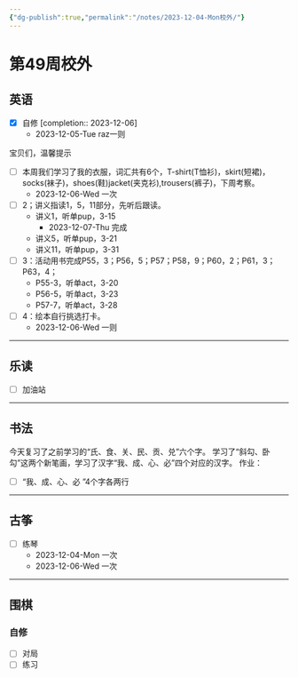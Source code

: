 ```yaml
---
{"dg-publish":true,"permalink":"/notes/2023-12-04-Mon校外/"}
---
```



# 第49周校外
## 英语
- [x] 自修 [completion:: 2023-12-06]
	- 2023-12-05-Tue raz一则

宝贝们，温馨提示
- [ ] 本周我们学习了我的衣服，词汇共有6个，T-shirt(T恤衫)，skirt(短裙)，socks(袜子)，shoes(鞋)jacket(夹克衫),trousers(裤子)，下周考察。
	- 2023-12-06-Wed 一次
- [ ] 2；讲义指读1，5，11部分，先听后跟读。
	- 讲义1，听单pup，3-15
		- 2023-12-07-Thu 完成
	- 讲义5，听单pup，3-21
	- 讲义11，听单pup，3-31
- [ ] 3：活动用书完成P55，3；P56，5；P57；P58，9；P60，2；P61，3；P63，4；
	- P55-3，听单act，3-20
	- P56-5，听单act，3-23
	- P57-7，听单act，3-28
- [ ] 4：绘本自行挑选打卡。
	- 2023-12-06-Wed 一则
---
## 乐读
- [ ] 加油站
---
## 书法
今天复习了之前学习的“氏、食、关、民、贡、兑”六个字。
学习了“斜勾、卧勾”这两个新笔画，学习了汉字“我、成、心、必”四个对应的汉字。
作业：
- [ ] “我、成、心、必 ”4个字各两行

---
## 古筝
- [ ] 练琴
	- 2023-12-04-Mon 一次
	- 2023-12-06-Wed 一次
---
## 围棋
### 自修
- [ ] 对局
- [ ] 练习